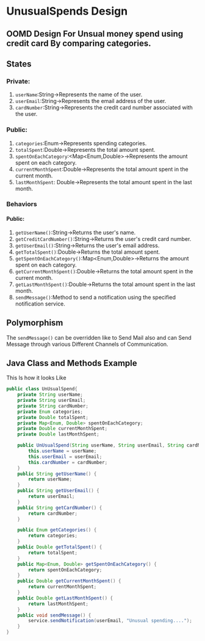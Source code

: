 # UnusualSpends Design

## OOMD Design For Unsual money spend using credit card By comparing categories.

## States

### Private:
1. `userName`:String->Represents the name of the user.
2. `userEmail`:String->Represents the email address of the user.
3. `cardNumber`:String->Represents the credit card number associated with the user.

### Public:
1. `categories`:Enum->Represents spending categories.
2. `totalSpent`:Double->Represents the total amount spent.
3. `spentOnEachCategory`:<Map<Enum,Double>->Represents the amount spent on each category.
4. `currentMonthSpent`:Double->Represents the total amount spent in the current month.
5. `lastMonthSpent`: Double->Represents the total amount spent in the last month.

### Behaviors

#### Public:
1. `getUserName()`:String->Returns the user's name.
2. `getCreditCardNumber()`:String->Returns the user's credit card number.
3. `getUserEmail()`:String->Returns the user's email address.
4. `getTotalSpent()`:Double->Returns the total amount spent.
5. `getSpentOnEachCategory()`:Map<Enum,Double>->Returns the amount spent on each category.
6. `getCurrentMonthSpent()`:Double->Returns the total amount spent in the current month.
7. `getLastMonthSpent()`:Double->Returns the total amount spent in the last month.
8. `sendMessage()`:Method to send a notification using the specified notification service.

## Polymorphism
The `sendMessage()` can be overridden like to Send Mail also and can Send Message through various Different Channels of Communication.


## Java Class and Methods Example

This Is how it looks Like

```java
public class UnUsualSpend{
    private String userName;
    private String userEmail;
    private String cardNumber;
    private Enum categories;
    private Double totalSpent;
    private Map<Enum, Double> spentOnEachCategory;
    private Double currentMonthSpent;
    private Double lastMonthSpent;

    public UnUsualSpend(String userName, String userEmail, String cardNumber){
        this.userName = userName;
        this.userEmail = userEmail;
        this.cardNumber = cardNumber;
    }
    public String getUserName() {
        return userName;
    }
    public String getUserEmail() {
        return userEmail;
    }
    public String getCardNumber() {
        return cardNumber;
    }

    public Enum getCategories() {
        return categories;
    }
    public Double getTotalSpent() {
        return totalSpent;
    }
    public Map<Enum, Double> getSpentOnEachCategory() {
        return spentOnEachCategory;
    }
    public Double getCurrentMonthSpent() {
        return currentMonthSpent;
    }
    public Double getLastMonthSpent() {
        return lastMonthSpent;
    }
    public void sendMessage() {
        service.sendNotification(userEmail, "Unusual spending....");
    }
}







